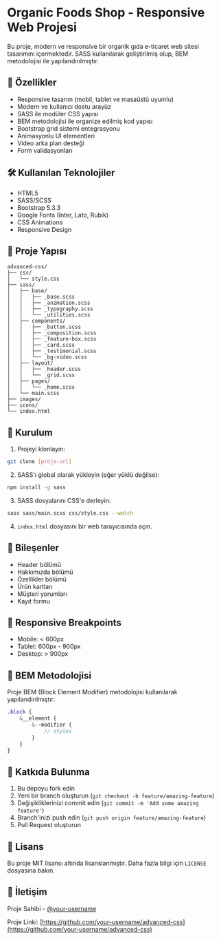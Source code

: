 # Organic Foods Shop - Responsive Web Projesi

Bu proje, modern ve responsive bir organik gıda e-ticaret web sitesi tasarımını içermektedir. SASS kullanılarak geliştirilmiş olup, BEM metodolojisi ile yapılandırılmıştır.

## 🚀 Özellikler

- Responsive tasarım (mobil, tablet ve masaüstü uyumlu)
- Modern ve kullanıcı dostu arayüz
- SASS ile modüler CSS yapısı
- BEM metodolojisi ile organize edilmiş kod yapısı
- Bootstrap grid sistemi entegrasyonu
- Animasyonlu UI elementleri
- Video arka plan desteği
- Form validasyonları

## 🛠️ Kullanılan Teknolojiler

- HTML5
- SASS/SCSS
- Bootstrap 5.3.3
- Google Fonts (Inter, Lato, Rubik)
- CSS Animations
- Responsive Design

## 📁 Proje Yapısı

```
advanced-css/
├── css/
│   └── style.css
├── sass/
│   ├── base/
│   │   ├── _base.scss
│   │   ├── _animation.scss
│   │   ├── _typography.scss
│   │   └── _utilities.scss
│   ├── components/
│   │   ├── _button.scss
│   │   ├── _composition.scss
│   │   ├── _feature-box.scss
│   │   ├── _card.scss
│   │   ├── _testimonial.scss
│   │   └── _bg-video.scss
│   ├── layout/
│   │   ├── _header.scss
│   │   └── _grid.scss
│   ├── pages/
│   │   └── _home.scss
│   └── main.scss
├── images/
├── icons/
└── index.html
```

## 🚀 Kurulum

1. Projeyi klonlayın:
```bash
git clone [proje-url]
```

2. SASS'ı global olarak yükleyin (eğer yüklü değilse):
```bash
npm install -g sass
```

3. SASS dosyalarını CSS'e derleyin:
```bash
sass sass/main.scss css/style.css --watch
```

4. `index.html` dosyasını bir web tarayıcısında açın.

## 🎨 Bileşenler

- Header bölümü
- Hakkımızda bölümü
- Özellikler bölümü
- Ürün kartları
- Müşteri yorumları
- Kayıt formu

## 📱 Responsive Breakpoints

- Mobile: < 600px
- Tablet: 600px - 900px
- Desktop: > 900px

## 🎯 BEM Metodolojisi

Proje BEM (Block Element Modifier) metodolojisi kullanılarak yapılandırılmıştır:

```scss
.block {
    &__element {
        &--modifier {
            // styles
        }
    }
}
```

## 🤝 Katkıda Bulunma

1. Bu depoyu fork edin
2. Yeni bir branch oluşturun (`git checkout -b feature/amazing-feature`)
3. Değişikliklerinizi commit edin (`git commit -m 'Add some amazing feature'`)
4. Branch'inizi push edin (`git push origin feature/amazing-feature`)
5. Pull Request oluşturun

## 📝 Lisans

Bu proje MIT lisansı altında lisanslanmıştır. Daha fazla bilgi için `LICENSE` dosyasına bakın.

## 📧 İletişim

Proje Sahibi - [@your-username](https://github.com/your-username)

Proje Linki: [https://github.com/your-username/advanced-css](https://github.com/your-username/advanced-css) 